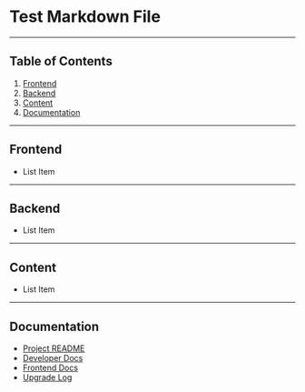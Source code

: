 # Test Markdown File
---

## Table of Contents

1. [Frontend](#frontend)
2. [Backend](#backend)
3. [Content](#content)
4. [Documentation](#documentation)

---

## <a name="frontend"></a> Frontend
* List Item

---

## <a name="backend"></a> Backend

* List Item

---

## <a name="content"></a> Content

* List Item

---

## <a name="documentation"></a> Documentation

* [Project README](./README.md)
* [Developer Docs](./docs/developer.md)
* [Frontend Docs](./docs/frontend.md)
* [Upgrade Log](./docs/upgrade_log.md)